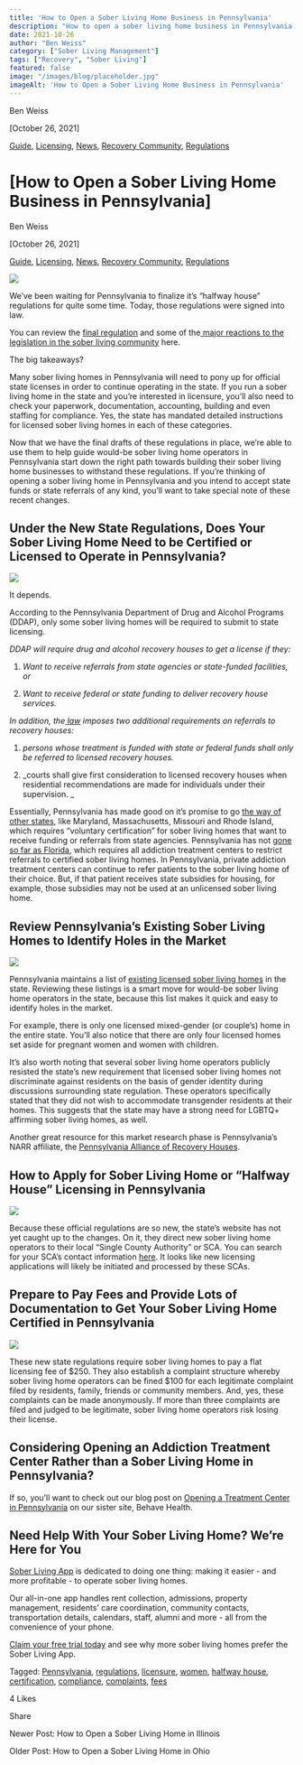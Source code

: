 ```yaml
---
title: 'How to Open a Sober Living Home Business in Pennsylvania'
description: "How to open a sober living home business in Pennsylvania (PA). Guide covers key steps, requirements & tips."
date: 2021-10-26
author: "Ben Weiss"
category: ["Sober Living Management"]
tags: ["Recovery", "Sober Living"]
featured: false
image: "/images/blog/placeholder.jpg"
imageAlt: 'How to Open a Sober Living Home Business in Pennsylvania'
---
```


Ben Weiss

[October 26, 2021]

[Guide](/sober-living-app-blog/category/Guide), [Licensing](/sober-living-app-blog/category/Licensing), [News](/sober-living-app-blog/category/News), [Recovery Community](/sober-living-app-blog/category/Recovery+Community), [Regulations](/sober-living-app-blog/category/Regulations)

#  [How to Open a Sober Living Home Business in Pennsylvania]

Ben Weiss

[October 26, 2021]

[Guide](/sober-living-app-blog/category/Guide), [Licensing](/sober-living-app-blog/category/Licensing), [News](/sober-living-app-blog/category/News), [Recovery Community](/sober-living-app-blog/category/Recovery+Community), [Regulations](/sober-living-app-blog/category/Regulations)

![](/images/blog/how-to-open-a-sober-living-home-business-in-pennsylvania/Screen_Shot_2021-10-21_at_3.42.23_PM.png)

We’ve been waiting for Pennsylvania to finalize it’s “halfway house” regulations for quite some time. Today, those regulations were signed into law. 

You can review the [final regulation](http://www.irrc.state.pa.us/docs/3294/AGENCY/3294FO.pdf) and some of the[ major reactions to the legislation in the sober living community](http://www.irrc.state.pa.us/regulations/fullList.cfm?ID=3305&typ=fpc) here. 

The big takeaways? 

Many sober living homes in Pennsylvania will need to pony up for official state licenses in order to continue operating in the state. If you run a sober living home in the state and you’re interested in licensure, you’ll also need to check your paperwork, documentation, accounting, building and even staffing for compliance. Yes, the state has mandated detailed instructions for licensed sober living homes in each of these categories. 

Now that we have the final drafts of these regulations in place, we’re able to use them to help guide would-be sober living home operators in Pennsylvania start down the right path towards building their sober living home businesses to withstand these regulations. If you’re thinking of opening a sober living home in Pennsylvania and you intend to accept state funds or state referrals of any kind, you’ll want to take special note of these recent changes.

## Under the New State Regulations, Does Your Sober Living Home Need to be Certified or Licensed to Operate in Pennsylvania? 

![](/images/blog/how-to-open-a-sober-living-home-business-in-pennsylvania/Screen_Shot_2021-10-21_at_3.44.49_PM.png)

It depends. 

According to the Pennsylvania Department of Drug and Alcohol Programs (DDAP), only some sober living homes will be required to submit to state licensing.

_DDAP will require drug and alcohol recovery houses to get a license if they:_

  1. _Want to receive referrals from state agencies or state-funded facilities, or_

  2.  _Want to receive federal or state funding to deliver recovery house services._

_In addition, the_[ _law_](https://www.legis.state.pa.us/cfdocs/legis/li/uconsCheck.cfm?yr=2017&sessInd=0&act=59) _imposes two additional requirements on referrals to recovery houses:_

  1. _persons whose treatment is funded with state or federal funds shall only be referred to licensed recovery houses._

  2. _courts shall give first consideration to licensed recovery houses when residential recommendations are made for individuals under their supervision.   _

Essentially, Pennsylvania has made good on it’s promise to go [the way of other states](/sober-living-app-blog/understanding-national-regulations-on-sober-living-homes-in-the-united-states-part-2), like Maryland, Massachusetts, Missouri and Rhode Island, which requires “voluntary certification” for sober living homes that want to receive funding or referrals from state agencies. Pennsylvania has not [gone so far as Florida](/sober-living-app-blog/understanding-national-regulations-on-sober-living-homes-in-the-united-states-part-1), which requires all addiction treatment centers to restrict referrals to certified sober living homes. In Pennsylvania, private addiction treatment centers can continue to refer patients to the sober living home of their choice. But, if that patient receives state subsidies for housing, for example, those subsidies may not be used at an unlicensed sober living home.  

## Review Pennsylvania’s Existing Sober Living Homes to Identify Holes in the Market

![](/images/blog/how-to-open-a-sober-living-home-business-in-pennsylvania/Screen_Shot_2021-10-21_at_3.39.56_PM.png)

Pennsylvania maintains a list of [existing licensed sober living homes](https://www.ddap.pa.gov/Documents/Agency%20Publications/Licensed%20Halfway%20Houses.pdf) in the state. Reviewing these listings is a smart move for would-be sober living home operators in the state, because this list makes it quick and easy to identify holes in the market. 

For example, there is only one licensed mixed-gender (or couple’s) home in the entire state. You’ll also notice that there are only four licensed homes set aside for pregnant women and women with children. 

It’s also worth noting that several sober living home operators publicly resisted the state’s new requirement that licensed sober living homes not discriminate against residents on the basis of gender identity during discussions surrounding state regulation. These operators specifically stated that they did not wish to accommodate transgender residents at their homes. This suggests that the state may have a strong need for LGBTQ+ affirming sober living homes, as well. 

Another great resource for this market research phase is Pennsylvania’s NARR affiliate, the [Pennsylvania Alliance of Recovery Houses](https://www.parronline.org). 

## How to Apply for Sober Living Home or “Halfway House” Licensing in Pennsylvania

![](/images/blog/how-to-open-a-sober-living-home-business-in-pennsylvania/Screen_Shot_2021-10-21_at_3.40.35_PM.png)

Because these official regulations are so new, the state’s website has not yet caught up to the changes. On it, they direct new sober living home operators to their local “Single County Authority” or SCA. You can search for your SCA’s contact information [here](https://www.ddap.pa.gov/Get%20Help%20Now/Pages/County-Drug-and-Alcohol-Offices.aspx). It looks like new licensing applications will likely be initiated and processed by these SCAs. 

## Prepare to Pay Fees and Provide Lots of Documentation to Get Your Sober Living Home Certified in Pennsylvania

![](/images/blog/how-to-open-a-sober-living-home-business-in-pennsylvania/Screen_Shot_2021-10-21_at_3.41.08_PM.png)

These new state regulations require sober living homes to pay a flat licensing fee of $250. They also establish a complaint structure whereby sober living home operators can be fined $100 for each legitimate complaint filed by residents, family, friends or community members. And, yes, these complaints can be made anonymously. If more than three complaints are filed and judged to be legitimate, sober living home operators risk losing their license. 

## Considering Opening an Addiction Treatment Center Rather than a Sober Living Home in Pennsylvania? 

If so, you’ll want to check out our blog post on [Opening a Treatment Center in Pennsylvania](https://behavehealth.com/blog/2021/10/19/how-to-open-an-addiction-treatment-center-in-pennsylvania) on our sister site, Behave Health. 

## Need Help With Your Sober Living Home? We’re Here for You

[Sober Living App](/) is dedicated to doing one thing: making it easier - and more profitable - to operate sober living homes. 

Our all-in-one app handles rent collection, admissions, property management, residents’ care coordination, community contacts, transportation details, calendars, staff, alumni and more - all from the convenience of your phone. 

[Claim your free trial today](https://behavehealth.com/get-started) and see why more sober living homes prefer the Sober Living App.

Tagged: [Pennsylvania](/sober-living-app-blog/tag/Pennsylvania), [regulations](/sober-living-app-blog/tag/regulations), [licensure](/sober-living-app-blog/tag/licensure), [women](https://soberlivingapp.com/sober-living-app-blog/tag/women), [halfway house](https://soberlivingapp.com/sober-living-app-blog/tag/halfway+house), [certification](/sober-living-app-blog/tag/certification), [compliance](/sober-living-app-blog/tag/compliance), [complaints](https://soberlivingapp.com/sober-living-app-blog/tag/complaints), [fees](/sober-living-app-blog/tag/fees)

4 Likes

Share

Newer Post: How to Open a Sober Living Home in Illinois

Older Post: How to Open a Sober Living Home in Ohio